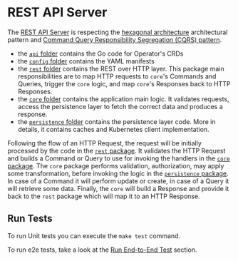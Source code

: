 # REST API Server

The [REST API Server][server-folder] is respecting the [hexagonal architecture][hexagonal-architectrue] architectural pattern and [Command Query Responsibility Segregation (CQRS) pattern][cqrs-pattern].

* the [`api` folder][server-api-folder] contains the Go code for Operator's CRDs
* the [`config` folder][server-config-folder] contains the YAML manifests
* the [`rest` folder][server-rest-folder] contains the REST over HTTP layer.
    This package main responsibilities are to map HTTP requests to `core`'s Commands and Queries, trigger the `core` logic, and map `core`'s Responses back to HTTP Responses.
* the [`core` folder][server-core-folder] contains the application main logic.
    It validates requests, access the persistence layer to fetch the correct data and produces a response. 
* the [`persistence` folder][server-persistence-folder] contains the persistence layer code.
    More in details, it contains caches and Kubernetes client implementation.

Following the flow of an HTTP Request, the request will be initially processed by the code in the [`rest` package][server-rest-folder].
It validates the HTTP Request and builds a Command or Query to use for invoking the handlers in the [`core` package][server-core-folder].
The `core` package performs validation, authorization, may apply some transformation, before invoking the logic in the [`persistence` package][server-persistence-folder].
In case of a Command it will perform update or create, in case of a Query it will retrieve some data.
Finally, the `core` will build a Response and provide it back to the `rest` package which will map it to an HTTP Response.

## Run Tests

To run Unit tests you can execute the `make test` command.

To run e2e tests, take a look at the [Run End-to-End Test](./e2e/run-tests.md) section.

<!-- external links -->

[server-folder]: https://github.com/konflux-workspaces/workspaces/tree/main/server
[server-api-folder]: https://github.com/konflux-workspaces/workspaces/tree/main/server/api
[server-config-folder]: https://github.com/konflux-workspaces/workspaces/tree/main/server/config
[server-rest-folder]: https://github.com/konflux-workspaces/workspaces/tree/main/server/rest
[server-core-folder]: https://github.com/konflux-workspaces/workspaces/tree/main/server/core
[server-persistence-folder]: https://github.com/konflux-workspaces/workspaces/tree/main/server/persistence

[hexagonal-architectrue]: https://en.wikipedia.org/wiki/Hexagonal_architecture_(software)
[cqrs-pattern]: https://martinfowler.com/bliki/CQRS.html
